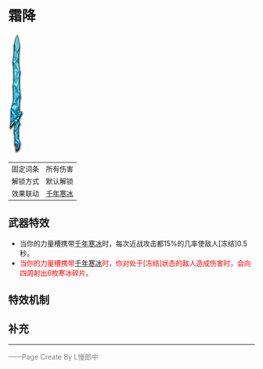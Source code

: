# 霜降
![霜降](Texture2D_Sword/霜降.png)

|||
|:----:|:----:|
|固定词条|所有伤害|
|解锁方式|默认解锁|
|效果联动|[千年寒冰](../Potions/Potion_Millenniumlce.md)|


## 武器特效
- 当你的力量槽携带[千年寒冰](../Potions/Potion_Millenniumlce.md)时，每次近战攻击都15%的几率使敌人[冻结]0.5秒。
- <font color=red>当你的力量槽携带[千年寒冰](../Potions/Potion_Millenniumlce.md)时，你对处于[冻结]状态的敌人造成伤害时，会向四周射出6枚寒冰碎片。</font>

## 特效机制

## 补充

---

<font color=grey>——Page Create By L慢郎中</font>
